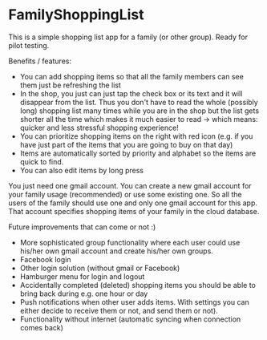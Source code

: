 # FamilyShoppingList
This is a simple shopping list app for a family (or other group). Ready for pilot testing. 

Benefits / features:
- You can add shopping items so that all the family members can see them just be refreshing the list
- In the shop, you just can just tap the check box or its text and it will disappear from the list. Thus you don't have to read the whole (possibly long) shopping list many times while you are in the shop but the list gets shorter all the time which makes it much easier to read -> which means: quicker and less stressful shopping experience!
- You can prioritize shopping items on the right with red icon (e.g. if you have just part of the items that you are going to buy on that day)
- Items are automatically sorted by priority and alphabet so the items are quick to find.
- You can also edit items by long press

You just need one gmail account. You can create a new gmail account for your family usage (recommended) or use some 
existing one. So all the users of the family should use one and only one gmail account for this app. That account 
specifies shopping items of your family in the cloud database.

Future improvements that can come or not :)
- More sophisticated group functionality where each user could use his/her own gmail account and create his/her own groups. 
- Facebook login
- Other login solution (without gmail or Facebook)
- Hamburger menu for login and logout 
- Accidentally completed (deleted) shopping items you should be able to bring back during e.g. one hour or day
- Push notifications when other user adds items. With settings you can either decide to receive them or not, and send them or not).
- Functionality without internet (automatic syncing when connection comes back)
